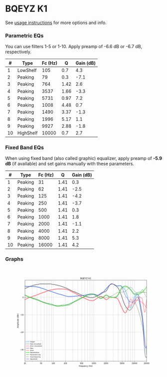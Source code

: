 # BQEYZ K1
See [usage instructions](https://github.com/jaakkopasanen/AutoEq#usage) for more options and info.

### Parametric EQs
You can use filters 1-5 or 1-10. Apply preamp of -6.6 dB or -6.7 dB, respectively.

|   # | Type      |   Fc (Hz) |    Q |   Gain (dB) |
|-----|-----------|-----------|------|-------------|
|   1 | LowShelf  |       105 | 0.7  |         4.3 |
|   2 | Peaking   |        79 | 0.3  |        -7.1 |
|   3 | Peaking   |       764 | 1.42 |         2.6 |
|   4 | Peaking   |      3537 | 1.66 |        -3.3 |
|   5 | Peaking   |      5731 | 0.97 |         7.2 |
|   6 | Peaking   |      1008 | 4.48 |         0.7 |
|   7 | Peaking   |      1490 | 3.37 |        -1.3 |
|   8 | Peaking   |      1996 | 5.17 |         1.1 |
|   9 | Peaking   |      9927 | 2.88 |        -1.8 |
|  10 | HighShelf |     10000 | 0.7  |         2.7 |

### Fixed Band EQs
When using fixed band (also called graphic) equalizer, apply preamp of **-5.9 dB** (if available) and set gains manually with these parameters.

|   # | Type    |   Fc (Hz) |    Q |   Gain (dB) |
|-----|---------|-----------|------|-------------|
|   1 | Peaking |        31 | 1.41 |         0.3 |
|   2 | Peaking |        62 | 1.41 |        -2.5 |
|   3 | Peaking |       125 | 1.41 |        -4.2 |
|   4 | Peaking |       250 | 1.41 |        -3.7 |
|   5 | Peaking |       500 | 1.41 |         0.3 |
|   6 | Peaking |      1000 | 1.41 |         1.8 |
|   7 | Peaking |      2000 | 1.41 |        -1.1 |
|   8 | Peaking |      4000 | 1.41 |         2.2 |
|   9 | Peaking |      8000 | 1.41 |         5.3 |
|  10 | Peaking |     16000 | 1.41 |         4.2 |

### Graphs
![](./BQEYZ%20K1.png)
